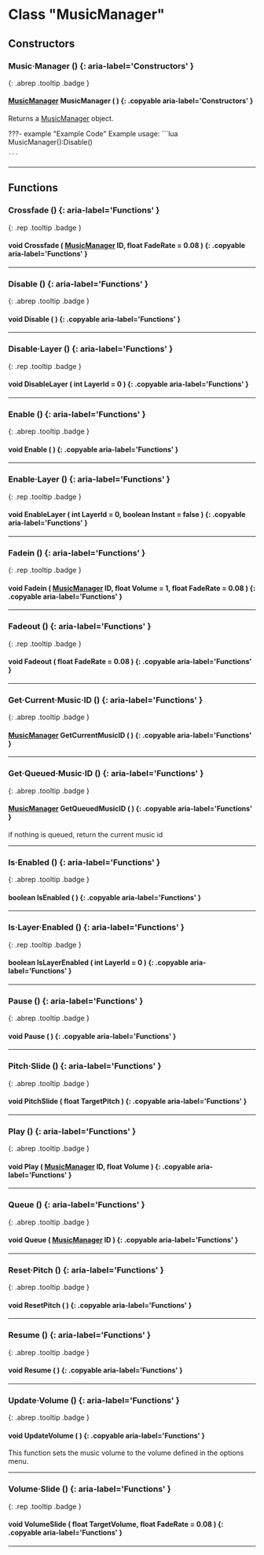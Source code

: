 # Class "MusicManager"
## Constructors
### Music·Manager () {: aria-label='Constructors' }
[ ](#){: .abrep .tooltip .badge }
#### [MusicManager](MusicManager.md) MusicManager ( ) {: .copyable aria-label='Constructors' }

Returns a [MusicManager](MusicManager.md) object.

???- example "Example Code"
    Example usage:
    ```lua
    MusicManager():Disable()

    ```
___
## Functions
### Crossfade () {: aria-label='Functions' }
[ ](#){: .rep .tooltip .badge }
#### void Crossfade ( [MusicManager](MusicManager.md) ID, float FadeRate = 0.08 ) {: .copyable aria-label='Functions' }

___
### Disable () {: aria-label='Functions' }
[ ](#){: .abrep .tooltip .badge }
#### void Disable ( ) {: .copyable aria-label='Functions' }

___
### Disable·Layer () {: aria-label='Functions' }
[ ](#){: .rep .tooltip .badge }
#### void DisableLayer ( int LayerId = 0 ) {: .copyable aria-label='Functions' }

___
### Enable () {: aria-label='Functions' }
[ ](#){: .abrep .tooltip .badge }
#### void Enable ( ) {: .copyable aria-label='Functions' }

___
### Enable·Layer () {: aria-label='Functions' }
[ ](#){: .rep .tooltip .badge }
#### void EnableLayer ( int LayerId = 0, boolean Instant = false ) {: .copyable aria-label='Functions' }

___
### Fadein () {: aria-label='Functions' }
[ ](#){: .rep .tooltip .badge }
#### void Fadein ( [MusicManager](MusicManager.md) ID, float Volume = 1, float FadeRate = 0.08 ) {: .copyable aria-label='Functions' }

___
### Fadeout () {: aria-label='Functions' }
[ ](#){: .rep .tooltip .badge }
#### void Fadeout ( float FadeRate = 0.08 ) {: .copyable aria-label='Functions' }

___
### Get·Current·Music·ID () {: aria-label='Functions' }
[ ](#){: .abrep .tooltip .badge }
#### [MusicManager](MusicManager.md) GetCurrentMusicID ( ) {: .copyable aria-label='Functions' }

___
### Get·Queued·Music·ID () {: aria-label='Functions' }
[ ](#){: .abrep .tooltip .badge }
#### [MusicManager](MusicManager.md) GetQueuedMusicID ( ) {: .copyable aria-label='Functions' }
if nothing is queued, return the current music id
___
### Is·Enabled () {: aria-label='Functions' }
[ ](#){: .abrep .tooltip .badge }
#### boolean IsEnabled ( ) {: .copyable aria-label='Functions' }

___
### Is·Layer·Enabled () {: aria-label='Functions' }
[ ](#){: .rep .tooltip .badge }
#### boolean IsLayerEnabled ( int LayerId = 0 ) {: .copyable aria-label='Functions' }

___
### Pause () {: aria-label='Functions' }
[ ](#){: .abrep .tooltip .badge }
#### void Pause ( ) {: .copyable aria-label='Functions' }

___
### Pitch·Slide () {: aria-label='Functions' }
[ ](#){: .abrep .tooltip .badge }
#### void PitchSlide ( float TargetPitch ) {: .copyable aria-label='Functions' }

___
### Play () {: aria-label='Functions' }
[ ](#){: .abrep .tooltip .badge }
#### void Play ( [MusicManager](MusicManager.md) ID, float Volume ) {: .copyable aria-label='Functions' }

___
### Queue () {: aria-label='Functions' }
[ ](#){: .abrep .tooltip .badge }
#### void Queue ( [MusicManager](MusicManager.md) ID ) {: .copyable aria-label='Functions' }

___
### Reset·Pitch () {: aria-label='Functions' }
[ ](#){: .abrep .tooltip .badge }
#### void ResetPitch ( ) {: .copyable aria-label='Functions' }

___
### Resume () {: aria-label='Functions' }
[ ](#){: .abrep .tooltip .badge }
#### void Resume ( ) {: .copyable aria-label='Functions' }

___
### Update·Volume () {: aria-label='Functions' }
[ ](#){: .abrep .tooltip .badge }
#### void UpdateVolume ( ) {: .copyable aria-label='Functions' }

This function sets the music volume to the volume defined in the options menu.
___
### Volume·Slide () {: aria-label='Functions' }
[ ](#){: .rep .tooltip .badge }
#### void VolumeSlide ( float TargetVolume, float FadeRate = 0.08 ) {: .copyable aria-label='Functions' }

___
